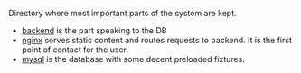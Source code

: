 Directory where most important parts of the system are kept.

* [backend](backend) is the part speaking to the DB
* [nginx](nginx) serves static content and routes requests to backend. It is the first point of contact for the user.
* [mysql](mysql) is the database with some decent preloaded fixtures.
